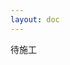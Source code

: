 ```yaml
---
layout: doc
---
```


待施工
<!-- https://ouch1978.github.io/docs/docusaurus/configuration/automatically-run-docsearch-scraper-from-github-action -->
<!-- https://github.com/signcl/docsearch-scraper-action -->
<!-- https://chodocs.cn/program/vitepress-algolia-solved/ -->

